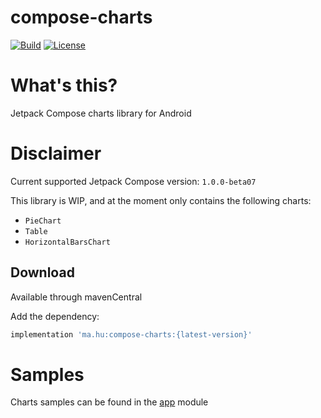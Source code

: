 # compose-charts
[![Build](https://github.com/humawork/compose-charts/workflows/Build/badge.svg)](https://github.com/humawork/compose-charts/actions)
[![License](https://img.shields.io/badge/License-Apache%202.0-blue.svg)](http://www.apache.org/licenses/LICENSE-2.0)

# What's this?
Jetpack Compose charts library for Android

# Disclaimer
Current supported Jetpack Compose version: `1.0.0-beta07`

This library is WIP, and at the moment only contains the following charts:
- `PieChart`
- `Table`
- `HorizontalBarsChart`

## Download

Available through mavenCentral

Add the dependency:

```groovy
implementation 'ma.hu:compose-charts:{latest-version}'
```

# Samples
Charts samples can be found in the [app](app) module
